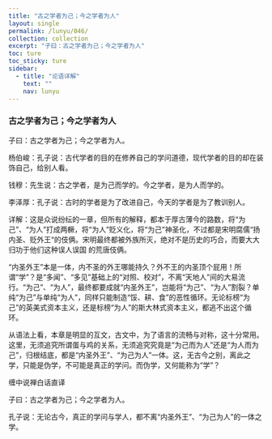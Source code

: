 ```yaml
---
title: "古之学者为己；今之学者为人"
layout: single
permalink: /lunyu/046/
collection: collection
excerpt: "子曰：古之学者为己；今之学者为人"
toc: ture
toc_sticky: ture
sidebar:
  - title: "论语详解"
    text: ""
    nav: lunyu
---
```


### 古之学者为己；今之学者为人

子曰：古之学者为己；今之学者为人。

杨伯峻：孔子说：古代学者的目的在修养自己的学问道德，现代学者的目的却在装饰自己，给别人看。

钱穆：先生说：古之学者，是为己而学的。今之学者，是为人而学的。

李泽厚：孔子说：古时的学者是为了改进自己，今天的学者是为了教训别人。

详解：这是众说纷纭的一章，但所有的解释，都本于厚古薄今的路数，将“为己”、“为人”打成两橛，将“为人”贬义化，将“为己”神圣化，不过都是宋明腐儒“扬内圣、贬外王“的伎俩。宋明最终都被外族所灭，绝对不是历史的巧合，而要大大归功于他们这种误人误国
的荒唐伎俩。

“内圣外王”本是一体，内不圣的外王哪能持久？外不王的内圣顶个屁用！所谓“学”？是“多闻”、“多见”基础上的“对照、校对”，不离“天地人”间的大易流行。“为己”、“为人”，最终都要成就“内圣外王”，岂能将“为己”、“为人”割裂？单纯“为己”与单纯“为人”，同样只能制造“馁、耕、食”的恶性循环。无论标榜“为己”的英美式资本主义，还是标榜“为人”的斯大林式资本主义，都逃不出这个循环。

从语法上看，本章是明显的互文，古文中，为了语言的流畅与对称，这十分常用。这里，无须追究所谓蛋与鸡的关系，无须追究究竟是“为己而为人”还是“为人而为己”，归根结底，都是“内圣外王”、“为己为人”一体。这，无古今之别，离此之学，只能是伪学，不可能是真正的学问。而伪学，又何能称为“学”？

缠中说禅白话直译

子曰：古之学者为己；今之学者为人。

孔子说：无论古今，真正的学问与学人，都不离“内圣外王”、“为己为人”的一体之学。
